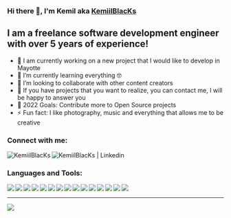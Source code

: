 ### Hi there 👋, I'm Kemil aka [KemiilBlacKs][website]

## I am a freelance software development engineer with over 5 years of experience!

-   🔭 I am currently working on a new project that I would like to develop in Mayotte
-   🌱 I’m currently learning everything 🤓
-   👯 I’m looking to collaborate with other content creators
-   💬 If you have projects that you want to realize, you can contact me, I will be happy to answer you
-   🥅 2022 Goals: Contribute more to Open Source projects
-   ⚡ Fun fact: I like photography, music and everything that allows me to be creative

### Connect with me:

[<img align="left" alt="KemiilBlacKs" src="https://img.icons8.com/color/26/000000/globe--v1.png"/>][website]
[<img align="left" alt="KemiilBlacKs | Linkedin" src="https://img.icons8.com/color/26/000000/linkedin.png"/>][linkedin]

<br />

### Languages and Tools:

<img align="left" src="https://img.icons8.com/color/26/000000/notion.png"/>
<img align="left" src="https://img.icons8.com/fluency/26/000000/visual-studio-code-2019.png"/>
<img align="left" src="https://img.icons8.com/dusk/26/000000/postman-api.png"/>
<img align="left" src="https://img.icons8.com/color/26/000000/html-5.png"/>
<img align="left" src="https://img.icons8.com/color/26/000000/css3.png"/>
<img align="left" src="https://img.icons8.com/color/26/000000/javascript--v1.png"/>
<img align="left" src="https://img.icons8.com/color/26/000000/golang.png"/>
<img align="left" src="https://img.icons8.com/offices/26/000000/php-logo.png"/>
<img align="left" src="https://img.icons8.com/color/26/000000/vue-js.png"/>
<img align="left" src="https://img.icons8.com/color/26/000000/wordpress.png"/>
<img align="left" src="https://img.icons8.com/color/26/000000/mysql-logo.png"/>
<img align="left" src="https://img.icons8.com/color/26/000000/mongodb.png"/>
<img align="left" src="https://img.icons8.com/color/26/000000/sass.png"/>
<img align="left" src="https://img.icons8.com/color/26/000000/graphql.png"/>
<img align="left" src="https://img.icons8.com/ios-filled/26/000000/github.png"/>

<br />

---

<a href="https://github.com/KemiilBlacKs/KemiilBlacKs#readme">
    <img align="center" src="https://github-readme-stats.vercel.app/api?username=kemiilblacks&show_icons=true&hide_border=true&count_private=true&custom_title=Stats"/>
</a>

<br />
<br />

[website]: https://kemiilblacks.fr
[linkedin]: https://www.linkedin.com/in/mdahalani

